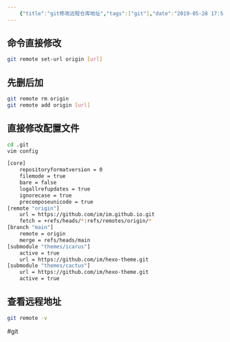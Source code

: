 ```yaml
---
    {"title":"git修改远程仓库地址","tags":["git"],"date":"2019-05-28 17:57:43","categories":["git"],"cover":"https://cdn.jsdelivr.net/gh/im/oss@master/gallery/23.svg","thumbnail":"https://cdn.jsdelivr.net/gh/im/oss@master/gallery/23.svg"}
---
```

    
## 命令直接修改

```bash
git remote set-url origin [url]
```

## 先删后加

```bash
git remote rm origin
git remote add origin [url]
```
<!--more-->
## 直接修改配置文件

```bash
cd .git
vim config
```

```bash
[core]
    repositoryformatversion = 0
    filemode = true
    bare = false
    logallrefupdates = true
    ignorecase = true
    precomposeunicode = true
[remote "origin"]
    url = https://github.com/im/im.github.io.git
    fetch = +refs/heads/*:refs/remotes/origin/*
[branch "main"]
    remote = origin
    merge = refs/heads/main
[submodule "themes/icarus"]
    active = true
    url = https://github.com/im/hexo-theme.git
[submodule "themes/cactus"]
    url = https://github.com/im/hexo-theme.git
    active = true
```

## 查看远程地址

```bash
git remote -v
```

#git